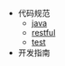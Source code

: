 - 代码规范
    - [java](style/java)
    - [restful](style/restful)
    - [test](style/hhh)
- 开发指南
    <!-- - [命名宝典](doc/naming) -->
